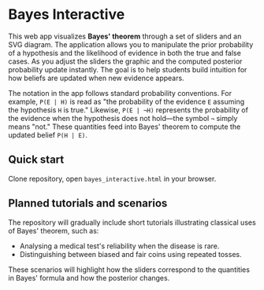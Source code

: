 # Bayes Interactive

This web app visualizes **Bayes' theorem** through a set of sliders and an SVG diagram. The application allows you to manipulate the prior probability of a hypothesis and the likelihood of evidence in both the true and false cases. As you adjust the sliders the graphic and the computed posterior probability update instantly. The goal is to help students build intuition for how beliefs are updated when new evidence appears.

The notation in the app follows standard probability conventions. For example,
`P(E | H)` is read as "the probability of the evidence `E` assuming the
hypothesis `H` is true." Likewise, `P(E | ¬H)` represents the probability of the
evidence when the hypothesis does not hold&mdash;the symbol `¬` simply means
"not." These quantities feed into Bayes' theorem to compute the updated belief
`P(H | E)`.

## Quick start

Clone repository, open `bayes_interactive.html` in your browser.

## Planned tutorials and scenarios

The repository will gradually include short tutorials illustrating classical uses of Bayes' theorem, such as:

- Analysing a medical test's reliability when the disease is rare.
- Distinguishing between biased and fair coins using repeated tosses.

These scenarios will highlight how the sliders correspond to the quantities in Bayes' formula and how the posterior changes.

